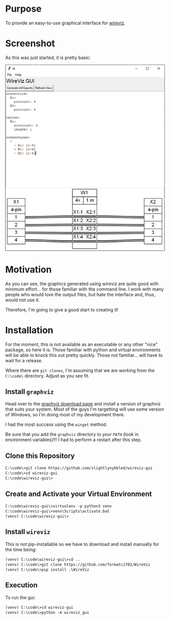 # Purpose

To provide an easy-to-use graphical interface for [wireviz](https://github.com/formatc1702/WireViz).

# Screenshot

As this was just started, it is pretty basic:

![screenshot](images/screenshot.png)

# Motivation

As you can see, the graphics generated using wireviz are quite good with minimum
effort... for those familiar with the command line.  I work with many people who
would love the output files, but hate the interface and, thus, would not use it.

Therefore, I'm going to give a good start to creating it!

# Installation

For the moment, this is not available as an executable or any other "nice" package,
so here it is.  Those familiar with python and virtual environments will be able
to knock this out pretty quickly.  Those not familiar... will have to wait for
a release.

Where there are `git clones`, I'm assuming that we are working from the `C:\code\`
directory.  Adjust as you see fit.

## Install `graphviz`

Head over to the [graphviz download page](https://graphviz.org/download/) and install
a version of graphviz that suits your system.  Most of the guys I'm targetting will
use some version of Windows, so I'm doing most of my development there.

I had the most success using the `winget` method.

Be sure that you add the `graphviz` directory to your `PATH` (look in 
environment variables)!!!  I had to perform a restart after this step.

## Clone this Repository

    C:\code\>git clone https://github.com/slightlynybbled/wireviz-gui
    C:\code\>cd wireviz-gui
    C:\code\wireviz-gui\>

## Create and Activate your Virtual Environment

    C:\code\wireviz-gui\>virtualenv -p python3 venv
    C:\code\wireviz-gui\>venv\Scripts\activate.bat
    (venv) C:\code\wireviz-gui\>

## Install `wireviz`

This is *not* pip-installable so we have to download and install manually for 
the time being:

    (venv) C:\code\wireviz-gui\>cd ..
    (venv) C:\code\>git clone https://github.com/formatc1702/WireViz
    (venv) C:\code\>pip install .\WireViz
    
## Execution

To run the gui:

    (venv) C:\code\>cd wireviz-gui
    (venv) C:\code\>python -m wireviz_gui
